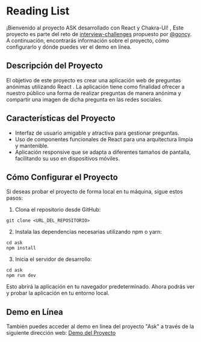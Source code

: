 # Reading List

¡Bienvenido al proyecto ASK desarrollado con React y Chakra-UI! , Este proyecto es parte del reto de [interview-challenges](https://github.com/goncy/interview-challenges/tree/main/proyectos-take-home/preguntas-anonimas) propuesto por [@goncy](https://github.com/goncy). A continuación, encontrarás información sobre el proyecto, cómo configurarlo y dónde puedes ver el demo en línea.

## Descripción del Proyecto

El objetivo de este proyecto es crear una aplicación web de preguntas anónimas utilizando React . La aplicación tiene como finalidad ofrecer a nuestro público una forma de realizar preguntas de manera anónima y compartir una imagen de dicha pregunta en las redes sociales.

## Características del Proyecto

- Interfaz de usuario amigable y atractiva para gestionar preguntas.
- Uso de componentes funcionales de React para una arquitectura limpia y mantenible.
- Aplicación responsive que se adapta a diferentes tamaños de pantalla, facilitando su uso en dispositivos móviles.

## Cómo Configurar el Proyecto

Si deseas probar el proyecto de forma local en tu máquina, sigue estos pasos:

1. Clona el repositorio desde GitHub:

```
git clone <URL_DEL_REPOSITORIO>
```

2. Instala las dependencias necesarias utilizando npm o yarn:

```
cd ask
npm install
```

3. Inicia el servidor de desarrollo:

```
cd ask
npm run dev
```

Esto abrirá la aplicación en tu navegador predeterminado. Ahora podrás ver y probar la aplicación en tu entorno local.

## Demo en Línea

También puedes acceder al demo en línea del proyecto "Ask" a través de la siguiente dirección web: [Demo del Proyecto]()

